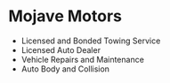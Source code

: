 # Mojave Motors

* Licensed and Bonded Towing Service
* Licensed Auto Dealer
* Vehicle Repairs and Maintenance
* Auto Body and Collision
